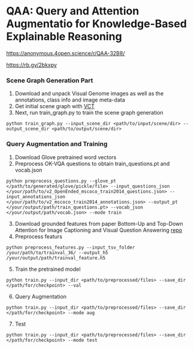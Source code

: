 # QAA: Query and Attention Augmentatio for Knowledge-Based Explainable Reasoning

https://anonymous.4open.science/r/QAA-32B8/

https://rb.gy/2bkxpy

### Scene Graph Generation Part
1. Download and unpack Visual Genome images as well as the annotations, class info and image meta-data
2. Get initial scene graph with [VCT](https://github.com/KaihuaTang/VCTree-Scene-Graph-Generation)
3. Next, run train_graph.py to train the scene graph generation
```
python train_graph.py --input_scene_dir <path/to/input/scene/dir> --output_scene_dir <path/to/output/scene/dir> 
```

### Query Augmentation and Training
1. Download Glove pretrained word vectors
2. Preprocess OK-VQA questions to obtain train_questions.pt and vocab.json
```
python preprocess_questions.py --glove_pt </path/to/generated/glove/pickle/file> --input_questions_json </your/path/to/v2_OpenEnded_mscoco_train2014_questions.json> --input_annotations_json </your/path/to/v2_mscoco_train2014_annotations.json> --output_pt </your/output/path/train_questions.pt> --vocab_json </your/output/path/vocab.json> --mode train
``` 
3. Download grounded features from paper Bottom-Up and Top-Down Attention for Image Captioning and Visual Question Answering [repo](https://github.com/peteanderson80/bottom-up-attention)
4. Preprocess featurs
```
python preprocess_features.py --input_tsv_folder /your/path/to/trainval_36/ --output_h5 /your/output/path/trainval_feature.h5
```
5. Train the pretrained model
```
python train.py --input_dir <path/to/preprocessed/files> --save_dir </path/for/checkpoint> --val
```
6. Query Augmentation
```
python train.py --input_dir <path/to/preprocessed/files> --save_dir </path/for/checkpoint> --mode aug
```
7. Test
```
python train.py --input_dir <path/to/preprocessed/files> --save_dir </path/for/checkpoint> --mode test
```
